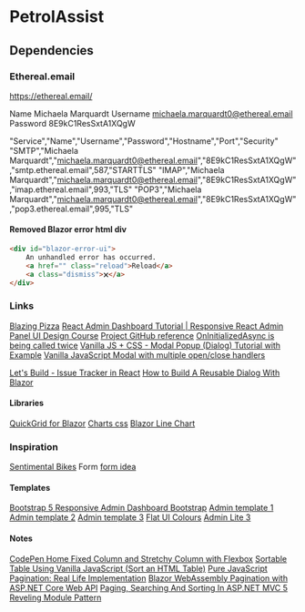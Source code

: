 ﻿# PetrolAssist

## Dependencies

### Ethereal.email

https://ethereal.email/

Name	Michaela Marquardt
Username	michaela.marquardt0@ethereal.email
Password	8E9kC1ResSxtA1XQgW

"Service","Name","Username","Password","Hostname","Port","Security"
"SMTP","Michaela Marquardt","michaela.marquardt0@ethereal.email","8E9kC1ResSxtA1XQgW","smtp.ethereal.email",587,"STARTTLS"
"IMAP","Michaela Marquardt","michaela.marquardt0@ethereal.email","8E9kC1ResSxtA1XQgW","imap.ethereal.email",993,"TLS"
"POP3","Michaela Marquardt","michaela.marquardt0@ethereal.email","8E9kC1ResSxtA1XQgW","pop3.ethereal.email",995,"TLS"

#### Removed Blazor error html div

```html
<div id="blazor-error-ui">
    An unhandled error has occurred.
    <a href="" class="reload">Reload</a>
    <a class="dismiss">🗙</a>
</div>
```

### Links
[Blazing Pizza](https://github.com/dotnet-presentations/blazor-workshop/tree/main/docs)
[React Admin Dashboard Tutorial | Responsive React Admin Panel UI Design Course](https://www.youtube.com/watch?v=fq7k_gVV5x8&t=27s)
[Project GitHub reference](https://github.com/dotnet-presentations/blazor-workshop/blob/main/docs/01-components-and-layout.md)
[OnInitializedAsync is being called twice](https://stackoverflow.com/questions/76451978/oninitializedasync-is-being-called-twice    )
[Vanilla JS + CSS - Modal Popup (Dialog) Tutorial with Example](https://jasonwatmore.com/post/2023/01/04/vanilla-js-css-modal-popup-dialog-tutorial-with-example)
[Vanilla JavaScript Modal with multiple open/close handlers](https://dev.to/dantewebmaster/vanilla-javascript-modal-with-multiple-open-close-handlers-47lp)

[Let's Build - Issue Tracker in React](https://www.youtube.com/watch?v=3Q_QqpG-VvA)
[How to Build A Reusable Dialog With Blazor](https://dev.to/rasheedmozaffar/how-to-build-a-reusable-dialog-with-blazor-and-plain-css-1pc)

#### Libraries
[QuickGrid for Blazor](https://aspnet.github.io/quickgridsamples/)
[Charts css](https://chartscss.org/examples/line/)
[Blazor Line Chart](https://demos.blazorbootstrap.com/charts/line-chart)

### Inspiration
[Sentimental Bikes](https://sentimental.bike/)
Form
[form idea](https://colorlib.com/etc/regform/colorlib-regform-7/)

#### Templates
[Bootstrap 5 Responsive Admin Dashboard Bootstrap](https://www.youtube.com/watch?v=CzQhzULD5GA&t=18s)
[Admin template 1](https://prium.github.io/phoenix/v1.14.0/modules/tables/advance-tables.html)
[Admin template 2](https://demos.creative-tim.com/marketplace/soft-ui-dashboard-pro/pages/applications/datatables.html)
[Admin template 3](https://seantheme.com/color-admin/admin/html/index_v3.html)
[Flat UI Colours](https://materialui.co/flatuicolors/)
[Admin Lite 3](https://adminlte.io/themes/v3/index3.html)

#### Notes
[CodePen Home Fixed Column and Stretchy Column with Flexbox](https://codepen.io/juliat/pen/qZJEMQ)
[Sortable Table Using Vanilla JavaScript (Sort an HTML Table)](https://www.youtube.com/watch?v=WbkPGesI-OY)
[Pure JavaScript Pagination: Real Life Implementation](https://www.youtube.com/watch?v=accGIMdeMt8)
[Blazor WebAssembly Pagination with ASP.NET Core Web API](https://code-maze.com/blazor-webassembly-pagination/)
[Paging, Searching And Sorting In ASP.NET MVC 5](https://www.c-sharpcorner.com/UploadFile/4b0136/perform-paging-searching-sorting-in-Asp-Net-mvc-5/)
[Reveling Module Pattern](https://gist.github.com/zcaceres/bb0eec99c02dda6aac0e041d0d4d7bf2)
